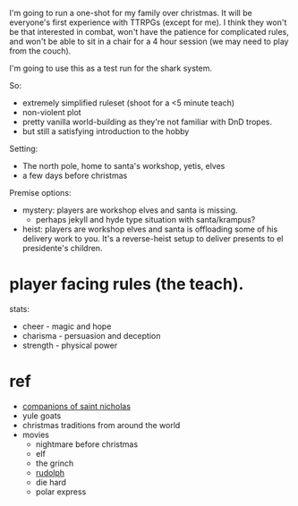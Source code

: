 I'm going to run a one-shot for my family over christmas.
It will be everyone's first experience with TTRPGs (except for me).
I think they won't be that interested in combat, won't have the patience for complicated rules,
and won't be able to sit in a chair for a 4 hour session (we may need to play from the couch).

I'm going to use this as a test run for the shark system.

So:
* extremely simplified ruleset (shoot for a <5 minute teach)
* non-violent plot
* pretty vanilla world-building as they're not familiar with DnD tropes.
* but still a satisfying introduction to the hobby

Setting:
* The north pole, home to santa's workshop, yetis, elves
* a few days before christmas

Premise options:
* mystery: players are workshop elves and santa is missing.
    * perhaps jekyll and hyde type situation with santa/krampus?
* heist: players are workshop elves and santa is offloading some of his delivery work to you. It's a reverse-heist setup to deliver presents to el presidente's children.

# player facing rules (the teach).

stats:
* cheer - magic and hope
* charisma - persuasion and deception
* strength - physical power


# ref
* [companions of saint nicholas](https://en.wikipedia.org/wiki/Companions_of_Saint_Nicholas)
* yule goats
* christmas traditions from around the world
* movies
    * nightmare before christmas
    * elf
    * the grinch
    * [rudolph](https://www.imdb.com/title/tt0058536/)
    * die hard
    * polar express
